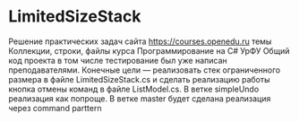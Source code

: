 # LimitedSizeStack
Решение практических задач сайта https://courses.openedu.ru темы Коллекции, строки, файлы курса Программирование на C# УрФУ
Общий код проекта в том числе тестирование был уже написан преподавателями. Конечные цели — реализовать стек ограниченного размера в файле LimitedSizeStack.cs и 
сделать реализацию работы кнопка отмены команд в файле ListModel.cs. В ветке simpleUndo реализация как попроще. В ветке master будет сделана реализация через
command parttern
